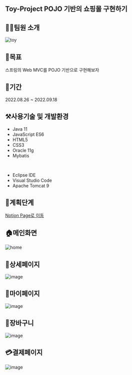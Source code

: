 ## Toy-Project POJO 기반의 쇼핑몰 구현하기

## 👨‍💻팀원 소개
![toy](https://user-images.githubusercontent.com/104042566/204458289-0aa9b85d-966b-4b7a-b1af-b857815c8f4e.jpg)

## 📌목표
스프링의 Web MVC를 POJO 기반으로 구현해보자

## 📆기간
2022.08.26 ~ 2022.09.18

## ⚒️사용기술 및 개발환경

* Java 11
* JavaScript ES6
* HTML5
* CSS3
* Oracle 11g
* Mybatis
<br/>

* Eclipse IDE
* Visual Studio Code
* Apache Tomcat 9

## 📒계획단계
[Notion Page로 이동](https://translucent-albacore-8f4.notion.site/c72284ee431741d69d9db903414eec07?v=ace69db26ca346be9524e34ecf063845)

## 🏠메인화면
![home](https://user-images.githubusercontent.com/104042566/204463119-52664a8e-b458-4271-8fda-e409e056fcbe.jpg)

## 🧷상세페이지
![image](https://user-images.githubusercontent.com/104042566/204463526-e542c0ac-72f0-46da-a3f6-7399f6b6b23b.png)

## 👤마이페이지
![image](https://user-images.githubusercontent.com/104042566/204463846-c09f1f82-79d0-4fb5-8bc7-d7d16c24b91d.png)

## 🛒장바구니
![image](https://user-images.githubusercontent.com/104042566/204464575-480288f0-e4d0-4a6f-9f97-ae176f586d96.png)

## 💳결제페이지
![image](https://user-images.githubusercontent.com/104042566/204464787-4ff55f47-ee49-46ab-b6c8-305c80f32ab2.png)

